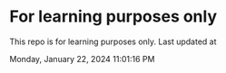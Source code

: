 # For learning purposes only
This repo is for learning purposes only.
Last updated at

Monday, January 22, 2024 11:01:16 PM

